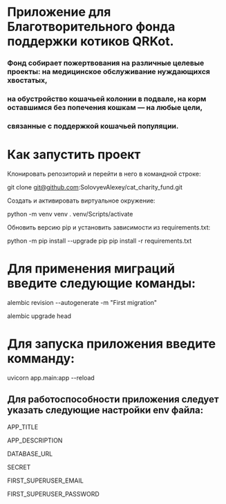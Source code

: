 # Приложение для Благотворительного фонда поддержки котиков QRKot.

### Фонд собирает пожертвования на различные целевые проекты: на медицинское обслуживание нуждающихся хвостатых,
### на обустройство кошачьей колонии в подвале, на корм оставшимся без попечения кошкам — на любые цели,
### связанные с поддержкой кошачьей популяции.

# Как запустить проект

Клонировать репозиторий и перейти в него в командной строке:

git clone git@github.com:SolovyevAlexey/cat_charity_fund.git

Cоздать и активировать виртуальное окружение:

python -m venv venv
 . venv/Scripts/activate

Обновить версию pip и установить зависимости из requirements.txt:

python -m pip install --upgrade pip
pip install -r requirements.txt

# Для применения миграций введите следующие команды:

alembic revision --autogenerate -m "First migration"

alembic upgrade head

# Для запуска приложения введите комманду:

uvicorn app.main:app --reload

## Для работоспособности приложения следует указать следующие настройки env файла:

APP_TITLE

APP_DESCRIPTION

DATABASE_URL

SECRET

FIRST_SUPERUSER_EMAIL

FIRST_SUPERUSER_PASSWORD